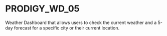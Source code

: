 # PRODIGY_WD_05
Weather Dashboard that allows users to check the current weather and a 5-day forecast for a specific city or their current location. 
